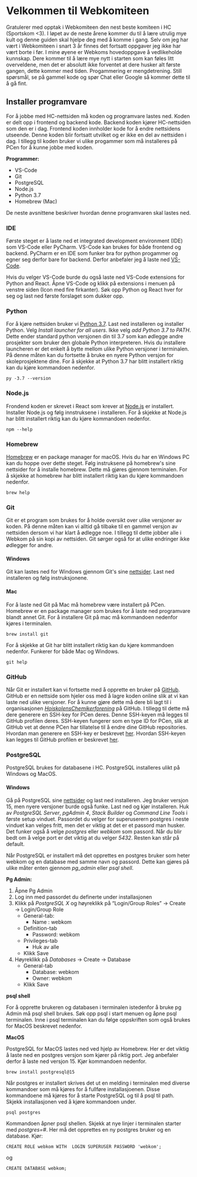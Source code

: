 # Velkommen til Webkomiteen

Gratulerer med opptak i Webkomiteen den nest beste komiteen i HC (Sportskom <3). I løpet av de neste årene kommer du til å lære utrulig mye kult og denne guiden skal hjelpe deg med å komme i gang. Selv om jeg har vært i Webkomiteen i snart 3 år finnes det fortsatt oppgaver jeg ikke har vært borte i før. I mine øyene er Webkoms hovedoppgave å vedlikeholde kunnskap. Dere kommer til å lære mye nytt i starten som kan føles litt overveldene, men det er absolutt ikke forventet at dere husker alt første gangen, dette kommer med tiden. Progammering er mengdetrening. Still spørsmål, se på gammel kode og spør Chat eller Google så kommer dette til å gå fint.  

## Installer programvare

For å jobbe med HC-nettsiden må koden og programvare lastes ned. Koden er delt opp i frontend og backend kode. Backend koden kjører HC-nettsiden som den er i dag. Frontend koden innholder kode for å endre nettsidens utseende. Denne koden blir fortsatt utvilket og er ikke en del av nettsiden i dag. I tillegg til koden bruker vi ulike progammer som må installeres på PCen for å kunne jobbe med koden. 

**Programmer:**

- VS-Code
- Git
- PostgreSQL
- Node.js
- Python 3.7
- Homebrew (Mac)

De neste avsnittene beskriver hvordan denne programvaren skal lastes ned.

### IDE

Første steget er å laste ned et integrated development environment (IDE) som VS-Code eller PyCharm. VS-Code kan brukes for både frontend og backend. PyCharm er en IDE som funker bra for python progammer og egner seg derfor bare for backend. Derfor anbefaler jeg å laste ned [VS-Code](https://code.visualstudio.com/download). 

Hvis du velger VS-Code burde du også laste ned VS-Code extensions for Python and React. Åpne VS-Code og klikk på extensions i menuen på venstre siden (Icon med fire firkanter). Søk opp Python og React hver for seg og last ned første forslaget som dukker opp.

### Python

For å kjøre nettsiden bruker vi [Python 3.7](https://www.python.org/downloads/release/python-379/). Last ned installeren og installer Python. Velg *Install launcher for all users*. Ikke velg *add Python 3.7 to PATH*. Dette ender standard python versjonen din til 3.7 som kan ødlegge andre prosjekter som bruker den globale Python interpreteren. Hvis du installere launcheren er det enkelt å bytte mellom ulike Python versjoner i terminalen. På denne måten kan du fortsette å bruke en nyere Python versjon for skoleprosjektene dine. For å skjekke at Python 3.7 har blitt installert riktig kan du kjøre kommandoen nedenfor.

```
py -3.7 --version
```

### Node.js

Frondend koden er skrevet i React som krever at [Node.js](https://nodejs.org/en) er installert. Installer Node.js og følg innstruksene i installeren. For å skjekke at Node.js har blitt installert riktig kan du kjøre kommandoen nedenfor.

```
npm --help
```


### Homebrew

[Homebrew](https://brew.sh/) er en package manager for macOS. Hvis du har en Windows PC kan du hoppe over dette steget. Følg instruksene på homebrew's sine nettsider for å installe homebrew. Dette må gjøres gjennom terminalen. For å skjekke at homebrew har blitt installert riktig kan du kjøre kommandoen nedenfor.

```
brew help
```

### Git

Git er et program som brukes for å holde oversikt over ulike versjoner av koden. På denne måten kan vi alltid gå tilbake til en gammel versjon av nettsiden dersom vi har klart å ødlegge noe. I tillegg til dette jobber alle i Webkom på sin kopi av nettsiden. Git sørger også for at ulike endringer ikke ødlegger for andre.  

#### Windows

Git kan lastes ned for Windows gjennom Git's sine [nettsider](https://git-scm.com/). Last ned installeren og følg instruksjonene.

#### Mac

For å laste ned Git på Mac må homebrew være installert på PCen. Homebrew er en package manager som brukes for å laste ned programvare blandt annet Git. For å installere Git på mac må kommandoen nedenfor kjøres i terminalen. 

```
brew install git
```

For å skjekke at Git har blitt installert riktig kan du kjøre kommandoen nedenfor. Funkerer for både Mac og Windows.

```
git help
```


### GitHub

Når Git er installert kan vi fortsette med å opprette en bruker på [GitHub](https://github.com/). GitHub er en nettside som hjeler oss med å lagre koden online slik at vi kan laste ned ulike versjoner. For å kunne gjøre dette må dere bli lagt til i organisasjonen [*HoiskolensChemikerforening*](https://github.com/HoiskolensChemikerforening) på GitHub. I tillegg til dette må dere generere en SSH-key for PCen deres. Denne SSH-keyen må legges til GitHub profilen deres. SSH-keyen fungerer som en type ID for PCen, slik at GitHub vet at denne PCen har tillatelse til å endre dine GitHub repositories. Hvordan man generere en SSH-key er beskrevet [her](https://docs.github.com/en/authentication/connecting-to-github-with-ssh/generating-a-new-ssh-key-and-adding-it-to-the-ssh-agent?platform=linux). Hvordan SSH-keyen kan legges til GitHub profilen er beskrevet [her](https://docs.github.com/en/authentication/connecting-to-github-with-ssh/adding-a-new-ssh-key-to-your-github-account).


### PostgreSQL

PostgreSQL brukes for databasene i HC. PostgreSQL installeres ulikt på Windows og MacOS.

#### Windows

Gå på PostgreSQL sine [nettsider](https://www.postgresql.org/download/windows/) og last ned installeren. Jeg bruker versjon 15, men nyere versjoner burde også funke. Last ned og kjør installeren. Huk av *PostgreSQL Server*, *pgAdmin 4*, *Stack Builder* og *Command Line Tools* i første setup vinduet. Passordet du velger for superuserern postgres i neste vinduet kan velges fritt, men det er viktig at det er et passord man husker. Det funker også å velge *postgres* eller *webkom* som passord. Når du blir bedt om å velge port er det viktig at du velger *5432*. Resten kan står på default. 

Når PostgreSQL er installert må det opprettes en postgres bruker som heter webkom og en database med samme navn og passord. Dette kan gjøres på ulike måter enten gjennom *pg_admin* eller *psql shell*.

**Pg Admin:**

1. Åpne Pg Admin
2. Log inn med passordet du definerte under installasjonen
3. Klikk på *PostgreSQL X* og høyreklikk på “Login/Group Roles” → Create → Login/Group Role
    - General-tab:
        - Name : webkom
    - Definition-tab
        - Password: webkom
    - Privileges-tab
        - Huk av alle
    - Klikk Save
4. Høyreklikk på *Databases* → Create → Database
    - General-tab
        - Database: webkom
        - Owner: webkom
    - Klikk Save

**psql shell**

For å opprette brukeren og databasen i terminalen istedenfor å bruke pg Admin må psql shell brukes. Søk opp psql i start menuen og åpne psql terminalen. Inne i psql terminalen kan du følge oppskriften som også brukes for MacOS beskrevet nedenfor.

**MacOS**

PostgreSQL for MacOS lastes ned ved hjelp av Homebrew. Her er det viktig å laste ned en postgres versjon som kjører på riktig port. Jeg anbefaler derfor å laste ned versjon 15. Kjør kommandoen nedenfor.

```
brew install postgresql@15
```

Når postgres er installert skrives det ut en melding i terminalen med diverse kommandoer som må kjøres for å fullføre installasjoenen. Disse kommandoene må kjøres for å starte PostgreSQL og til å psql til path. Skjekk installasjonen ved å kjøre kommandoen under.

```
psql postgres
```

Kommandoen åpner psql shellen. Skjekk at nye linjer i terminalen starter med *postgres=#*. Her må det opprettes en ny postgres bruker og en database. Kjør:

```
CREATE ROLE webkom WITH  LOGIN SUPERUSER PASSWORD 'webkom';
```

og 

```
CREATE DATABASE webkom;
```








